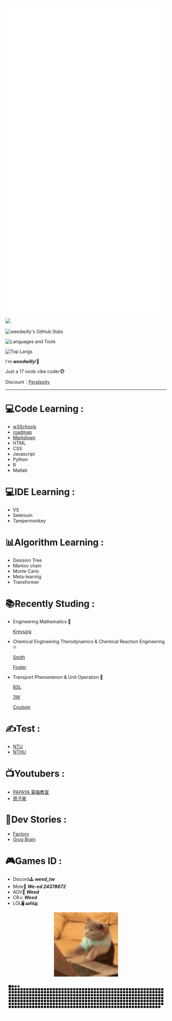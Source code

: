 <p align="left"><img src="https://raw.githubusercontent.com/weedwilly/weedwilly/main/github-metrics.svg" /></p>
 
![](https://view-counter.tobyhagan.com/?user=weedwilly&base=00ffff&accent=3c3c3c&icon=true)

![weedwilly's GitHub Stats](https://github-readme-stats.vercel.app/api?username=weedwilly&show_icons=true&theme=radical)

![Languages and Tools](https://skillicons.dev/icons?i=html,css,js,vscode,python,matlab,r,selenium&perline=8)

![Top Langs](https://github-readme-stats.vercel.app/api/top-langs/?username=weedwilly&layout=compact&hide_border=true&theme=radical)

I'm *<b>weedwilly</b>*!🍁 

Just a 17 noob vibe coder🐵 


Discount：[Perplexity](https://perplexity.ai/pro?referral_code=NTDQ2P84)

---

# 💻Code Learning :
<ul>
<li><a href="https://www.w3schools.com/">w3Schools</a></li>
<li><a href="https://roadmap.sh/">roadmap</a></li>
<li><a href="https://www.markdownguide.org/cheat-sheet/">Markdown</a></li>
<li>HTML</li>
<li>CSS</li>
<li>Javascript</li>
<li>Python</li>
<li>R</li>
<li>Matlab</li>
</ul>

# 💻IDE Learning :
<ul>
<li>VS</li>
<li>Selenium</li>
<li>Tampermonkey</li>
</ul>

# 📊Algorithm Learning :
<ul>
<li> Desision Tree </li>
<li> Markov chain </li>
<li> Monte Carlo </li>
<li> Meta-learniig </li>
<li> Transformer </li>
</ul>

# 📚Recently Studing :  
<ul>
<li>Engineering Mathematics 🔢  
  
  [Kreyszig](https://wp.kntu.ac.ir/dfard/ebook/em/Advanced%20Engineering%20Mathematics%2010th%20Edition.pdf) </li>
<li>Chemical Engineering Therodynamics & Chemical Reaction Engineering 🔥  
  
  [Smith](https://www.eng.uc.edu/~beaucag/Classes/ChEThermoBeaucage/J.M.%20Smith,%20Hendrick%20Van%20Ness,%20Michael%20Abbott,%20Mark%20Swihart%20-%20Introduction%20to%20Chemical%20Engineering%20Thermodynamics-McGraw-Hill%20Education%20(2018).pdf)  
  
  [Fogler](https://madar-ju.com/storage/images/files/file_1738512988aIDiC.pdf)
  </li>
<li>Transport Phenomenon & Unit Operation 🌊   
  
  [BSL](https://www.eng.uc.edu/~beaucag/Classes/AdvancedMaterialsThermodynamics/Books/R.%20Byron%20Bird,%20Warren%20E.%20Stewart,%20Edwin%20N.%20Lightfoot%20-%20Transport%20Phenomena,%202nd%20Edition-Wiley%20(2001).pdf)  
  
  [3W](http://www.download.polympart.ir/polympart/ebook/Fundamentals-of-Momentum-Heat-and-Mass-Transfer.pdf) 
  
  [Coulson](https://uodiyala.edu.iq/uploads/PDF%20ELIBRARY%20UODIYALA/EL94/Coulson%20&%20Richardson's%20Chemical%20Engineering%20-%20Volume%20II.pdf)
  </li>
</ul>

# ✍️Test :
<ul>
<li><a href="https://exam.lib.ntu.edu.tw/graduate/term/131">NTU</a>
</li>
<li><a href="https://www.lib.nthu.edu.tw/library/department/ref/exam/e/che.html">NTHU</a>
</li>
</ul>

# 📺Youtubers :
<ul>
<li><a href="https://www.youtube.com/@papayaclass">PAPAYA 電腦教室</a>
</li>
<li><a href="https://www.youtube.com/@yuan_zi_neng">原子能</a>
</li>
</ul>


# 📘Dev Stories :
<ul>
<li><a href="https://factoryfactoryfactory.net/">Factory</a>
</li>
<li><a href="https://grugbrain.dev/">Grug Brain</a>
</li>
</ul>

# 🎮Games ID : 
<ul>
<li>Discord🕹️ <b><i>weed_tw</i></b> </li>
<li>Mole🐹 <b><i>We-ed 24378672</i></b> </li>
<li>AOV📱 <b><i><a>Weed</a></i></b> </li>
<li>CR⚔️ <b><i>Weed</i></b> </li>
<li>LOL🖥️ <b><i>шёёд</i></b> </li>
</ul>

<p align="center">
<img src="https://raw.githubusercontent.com/weedwilly/weedwilly.github.io/main/cat-typing.gif" alt="Typing Cat" width="200">
</p>

<p align="center"><a href="https://github.com/Platane/snk">
  <img align="center" src="https://raw.githubusercontent.com/weedwilly/weedwilly/output/github-contribution-grid-snake-dark.svg" />
</a></p>
